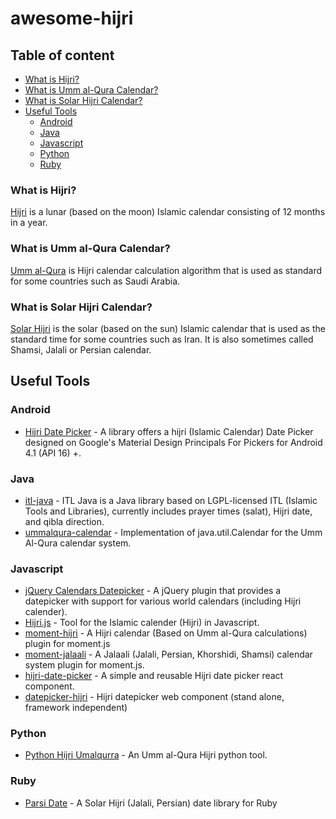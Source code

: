 # awesome-hijri

## Table of content
* [What is Hijri?](#what-is-hijri)
* [What is Umm al-Qura Calendar?](#what-is-umm-al-qura-calendar)
* [What is Solar Hijri Calendar?](#what-is-solar-hijri-calendar)
* [Useful Tools](#useful-tools)
  * [Android](#android)
  * [Java](#java)
  * [Javascript](#javascript)
  * [Python](#python)
  * [Ruby](#ruby)


### What is Hijri?
[Hijri](https://en.wikipedia.org/wiki/Islamic_calendar) is a lunar (based on the moon) Islamic calendar consisting of 12 months in a year.

### What is Umm al-Qura Calendar?
[Umm al-Qura](https://en.wikipedia.org/wiki/Islamic_calendar#Saudi_Arabia.27s_Umm_al-Qura_calendar) is Hijri calendar calculation algorithm that is used as standard for some countries such as Saudi Arabia.

### What is Solar Hijri Calendar?
[Solar Hijri](https://en.wikipedia.org/wiki/Solar_Hijri_calendar) is the solar (based on the sun) Islamic calendar that is used as the standard time for some countries such as Iran. It is also sometimes called Shamsi, Jalali or Persian calendar.

## Useful Tools

### Android
* [Hijri Date Picker](https://github.com/alhazmy13/HijriDatePicker) - A library offers a hijri (Islamic Calendar) Date Picker designed on Google's Material Design Principals For Pickers for Android 4.1 (API 16) +.

### Java
* [itl-java](https://github.com/fikr4n/itl-java) - ITL Java is a Java library based on LGPL-licensed ITL (Islamic Tools and Libraries), currently includes prayer times (salat), Hijri date, and qibla direction.
* [ummalqura-calendar](https://github.com/msarhan/ummalqura-calendar) - Implementation of java.util.Calendar for the Umm Al-Qura calendar system.

### Javascript
* [jQuery Calendars Datepicker](http://keith-wood.name/calendarsPicker.html) - A jQuery plugin that provides a datepicker with support for various world calendars (including Hijri calender).
* [Hijri.js](https://github.com/xsoh/Hijri.js) -  Tool for the Islamic calender (Hijri) in Javascript.
* [moment-hijri](https://github.com/xsoh/moment-hijri) -  A Hijri calendar (Based on Umm al-Qura calculations) plugin for moment.js
* [moment-jalaali](https://github.com/jalaali/moment-jalaali) - A Jalaali (Jalali, Persian, Khorshidi, Shamsi) calendar system plugin for moment.js.
* [hijri-date-picker](https://github.com/abublihi/hijir-date-picker) - A simple and reusable Hijri date picker react component.
* [datepicker-hijri](https://github.com/abublihi/datepicker-hijri) - Hijri datepicker web component (stand alone, framework independent)

### Python
* [Python Hijri Umalqurra](https://github.com/tytkal/python-hijiri-ummalqura) - An Umm al-Qura Hijri python tool.

### Ruby
* [Parsi Date](https://github.com/hzamani/parsi-date) - A Solar Hijri (Jalali, Persian) date library for Ruby
